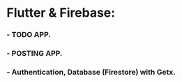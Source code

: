 # Flutter & Firebase: 
 
### - TODO APP.
### - POSTING APP. 
### - Authentication, Database (Firestore) with Getx.
 
